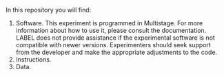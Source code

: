 In this repository you will find:
1.	Software. This experiment is programmed in Multistage. For more information about how to use it, please consult the documentation. 
LABEL does not provide assistance if the experimental software is not compatible with newer versions. Experimenters should seek support from 
the developer and make the appropriate adjustments to the code.
2.	Instructions.
3.	Data. 
